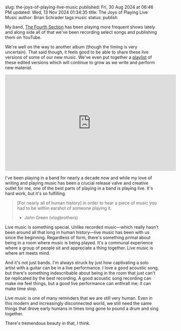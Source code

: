 slug: the-joys-of-playing-live-music
published: Fri, 30 Aug 2024 at 06:46 PM
updated: Wed, 13 Nov 2024 01:34:35 
title: The Joys of Playing Live Music
author: Brian Schrader
tags:music
status: publish

My band, [The Fourth Section][tfs] has been playing more frequent shows lately and along side all of that we've been recording select songs and publishing them on YouTube.

We're well on the way to another album (though the timing is very uncertain). That said though, it feels good to be able to share these live versions of some of our new music. We've even put together a [playlist][list] of these edited versions which will continue to grow as we write and perform new material.

<div class="image-center">
<iframe width="560" height="315" src="https://www.youtube.com/embed/TpeQgpwBSlI?si=lP8ztEP9NJBW1Zo_" title="YouTube video player" frameborder="0" allow="accelerometer; autoplay; clipboard-write; encrypted-media; gyroscope; picture-in-picture; web-share" referrerpolicy="strict-origin-when-cross-origin" allowfullscreen></iframe>
</div>

I've been playing in a band for nearly a decade now and while my love of writing and playing music has been a crucial release valve and creative outlet for me, one of the best parts of playing in a band is playing live. It's hard work, but it's so fulfilling.

> [For nearly all of human history] in order to hear a piece of music you had to be within earshot of someone playing it.<br />
> - John Green (vlogbrothers)

Live music is something special. Unlike recorded music&mdash;which really hasn't been around all that long in human history&mdash;live music has been with us since the beginning. Regardless of form, there's something primal about being in a room where music is being played. It's a communal experience where a group of people sit and appreciate a thing together. Live music is where art meets mind.

And it's not just bands. I'm always struck by just how captivating a solo artist with a guitar can be in a live performance. I love a good acoustic song, but there's something indescribable about being in the room that just can't be replicated by the best recording. A good acoustic song recording can make me feel things, but a good live performance can enthrall me; it can make time stop.

Live music is one of many reminders that we are still very human. Even in this modern and increasingly disconnected world, we still need the same things that drove early humans in times long gone to pound a drum and sing together.

There's tremendous beauty in that, I think.

[sky]: https://www.youtube.com/watch?v=TpeQgpwBSlI
[list]: https://www.youtube.com/playlist?list=PLno125jj5NexCAVxnXk8cKI6ZAvfH01p6
[tfs]: https://thefourthsection.com
